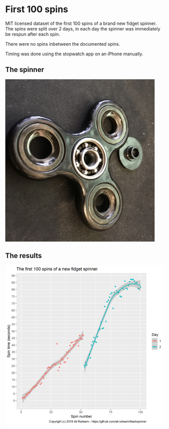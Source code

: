 # First 100 spins

MIT licensed dataset of the first 100 spins of a brand new fidget spinner. The spins were split over 2 days, in each day the spinner was immediately be respun after each spin.

There were no spins inbetween the documented spins.

Timing was done using the stopwatch app on an iPhone manually.

## The spinner

![This basic black spinner was used for the test](images/blackspinner.jpg)


## The results

![geom_smooth plot of results](images/smooth_plot.png)
